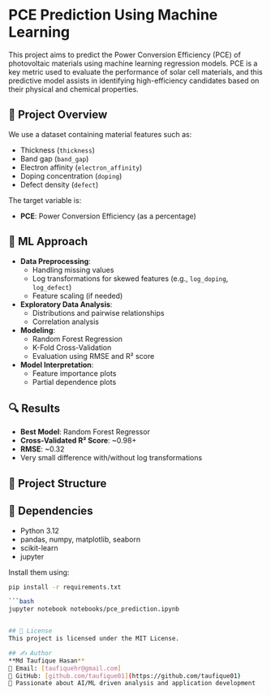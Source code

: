 # PCE Prediction Using Machine Learning

This project aims to predict the Power Conversion Efficiency (PCE) of photovoltaic materials using machine learning regression models. PCE is a key metric used to evaluate the performance of solar cell materials, and this predictive model assists in identifying high-efficiency candidates based on their physical and chemical properties.

## 🚀 Project Overview

We use a dataset containing material features such as:

- Thickness (`thickness`)
- Band gap (`band_gap`)
- Electron affinity (`electron_affinity`)
- Doping concentration (`doping`)
- Defect density (`defect`)

The target variable is:
- **PCE**: Power Conversion Efficiency (as a percentage)

## 🧠 ML Approach

- **Data Preprocessing**: 
  - Handling missing values
  - Log transformations for skewed features (e.g., `log_doping`, `log_defect`)
  - Feature scaling (if needed)
- **Exploratory Data Analysis**:
  - Distributions and pairwise relationships
  - Correlation analysis
- **Modeling**:
  - Random Forest Regression
  - K-Fold Cross-Validation
  - Evaluation using RMSE and R² score
- **Model Interpretation**:
  - Feature importance plots
  - Partial dependence plots

## 🔍 Results

- **Best Model**: Random Forest Regressor
- **Cross-Validated R² Score**: ~0.98+
- **RMSE**: ~0.32
- Very small difference with/without log transformations

## 📁 Project Structure

## 🧪 Dependencies

- Python 3.12
- pandas, numpy, matplotlib, seaborn
- scikit-learn
- jupyter

Install them using:

```bash
pip install -r requirements.txt

```bash
jupyter notebook notebooks/pce_prediction.ipynb


## 📜 License
This project is licensed under the MIT License.

## ✍️ Author
**Md Taufique Hasan**  
📧 Email: [taufiquehr@gmail.com]  
🔗 GitHub: [github.com/taufique01](https://github.com/taufique01)  
🔬 Passionate about AI/ML driven analysis and application development


